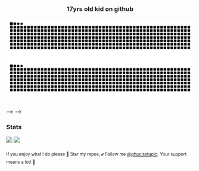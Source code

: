 <h3 align="center">17yrs old kid on github</h3>

![GitHub Contribution Grid Snake (Dark)](https://raw.githubusercontent.com/phucisstupid/phucisstupid/output/catppuccin-mocha.svg#gh-dark-mode-only)
![GitHub Contribution Grid Snake (Light)](https://raw.githubusercontent.com/phucisstupid/phucisstupid/output/github-contribution-grid-snake.svg#gh-light-mode-only)

<!-- ### Activities -->
<!---->
<!-- <!--START_SECTION:activity--> -->
<!-- 1. 🗣 Commented on [#5537](https://github.com/LazyVim/LazyVim/pull/5537#issuecomment-3402186931) in [LazyVim/LazyVim](https://github.com/LazyVim/LazyVim) -->
<!-- 2. ❌ Closed PR [#36](undefined) in [matadaniel/LazyVim-module](https://github.com/matadaniel/LazyVim-module) -->
<!-- 3. 💪 Opened PR [#39](undefined) in [matadaniel/LazyVim-module](https://github.com/matadaniel/LazyVim-module) -->
<!-- 4. 🗣 Commented on [#15](https://github.com/pfassina/lazyvim-nix/issues/15#issuecomment-3402113536) in [pfassina/lazyvim-nix](https://github.com/pfassina/lazyvim-nix) -->
<!-- 5. 🗣 Commented on [#15](https://github.com/pfassina/lazyvim-nix/issues/15#issuecomment-3402101476) in [pfassina/lazyvim-nix](https://github.com/pfassina/lazyvim-nix) -->
<!-- <!--END_SECTION:activity--> -->

### Stats

<div>
  <img width=400 src="https://github-readme-stats.vercel.app/api?username=phucisstupid&show_icons=true&theme=catppuccin_mocha"/>
  <img width=400 src="https://github-readme-stats.vercel.app/api/top-langs?username=phucisstupid&layout=compact&theme=catppuccin_mocha&card_width=395"/>
</div>

<sub>If you enjoy what I do please 🌟 Star my repos, 💕 Follow me [@phucisstupid](https://github.com/phucisstupid). Your support means a lot! 🥰
